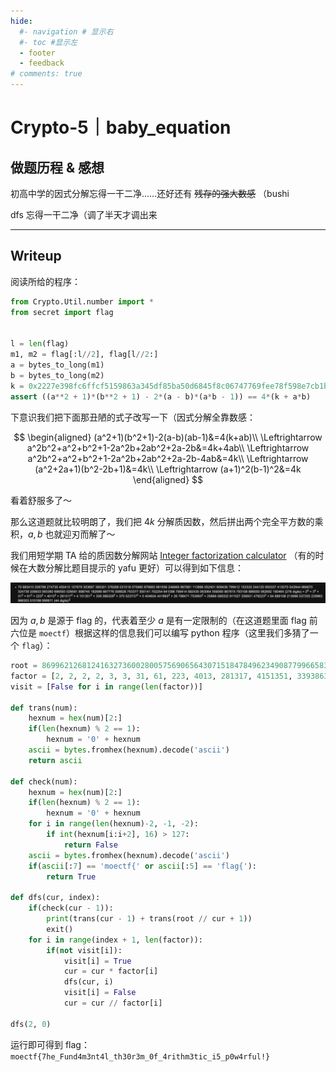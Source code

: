 ```yaml
---
hide:
  #- navigation # 显示右
  #- toc #显示左
  - footer
  - feedback
# comments: true
---  
```

# Crypto-5｜baby_equation

## 做题历程 & 感想

初高中学的因式分解忘得一干二净……还好还有 ~~残存的强大数感~~ （bushi

dfs 忘得一干二净（调了半天才调出来
***
## Writeup

阅读所给的程序：

```python
from Crypto.Util.number import *
from secret import flag


l = len(flag)
m1, m2 = flag[:l//2], flag[l//2:]
a = bytes_to_long(m1)
b = bytes_to_long(m2)
k = 0x2227e398fc6ffcf5159863a345df85ba50d6845f8c06747769fee78f598e7cb1bcf875fb9e5a69ddd39da950f21cb49581c3487c29b7c61da0f584c32ea21ce1edda7f09a6e4c3ae3b4c8c12002bb2dfd0951037d3773a216e209900e51c7d78a0066aa9a387b068acbd4fb3168e915f306ba40
assert ((a**2 + 1)*(b**2 + 1) - 2*(a - b)*(a*b - 1)) == 4*(k + a*b)
```

下意识我们把下面那丑陋的式子改写一下（因式分解全靠数感：

$$
\begin{aligned}
(a^2+1)(b^2+1)-2(a-b)(ab-1)&=4(k+ab)\\
\Leftrightarrow a^2b^2+a^2+b^2+1-2a^2b+2ab^2+2a-2b&=4k+4ab\\
\Leftrightarrow a^2b^2+a^2+b^2+1-2a^2b+2ab^2+2a-2b-4ab&=4k\\
\Leftrightarrow (a^2+2a+1)(b^2-2b+1)&=4k\\
\Leftrightarrow (a+1)^2(b-1)^2&=4k
\end{aligned}
$$

看着舒服多了～

那么这道题就比较明朗了，我们把 $4k$ 分解质因数，然后拼出两个完全平方数的乘积，$a,b$ 也就迎刃而解了～

我们用短学期 TA 给的质因数分解网站 [Integer factorization calculator](https://www.alpertron.com.ar/ECM.HTM) （有的时候在大数分解比题目提示的 yafu 更好）可以得到如下信息：

![](../../../../assets/Pasted%20image%2020240926115740.png)

因为 $a,b$ 是源于 flag 的，代表着至少 $a$ 是有一定限制的（在这道题里面 flag 前六位是 `moectf`）根据这样的信息我们可以编写 python 程序（这里我们多猜了一个 `flag`）：

```python
root = 8699621268124163273600280057569065643071518478496234908779966583664908604557271908267773859706827828901385412151814796018448555312901260592
factor = [2, 2, 2, 2, 3, 3, 31, 61, 223, 4013, 281317, 4151351, 339386329, 370523737, 5404604441993, 26798471753993, 25866088332911027256931479223, 64889106213996537255229963986303510188999911]
visit = [False for i in range(len(factor))]

def trans(num):
    hexnum = hex(num)[2:]
    if(len(hexnum) % 2 == 1):
        hexnum = '0' + hexnum
    ascii = bytes.fromhex(hexnum).decode('ascii')
    return ascii

def check(num):
    hexnum = hex(num)[2:]
    if(len(hexnum) % 2 == 1):
        hexnum = '0' + hexnum
    for i in range(len(hexnum)-2, -1, -2):
        if int(hexnum[i:i+2], 16) > 127:
            return False
    ascii = bytes.fromhex(hexnum).decode('ascii')
    if(ascii[:7] == 'moectf{' or ascii[:5] == 'flag{'):
        return True

def dfs(cur, index):
    if(check(cur - 1)):
        print(trans(cur - 1) + trans(root // cur + 1))
        exit()
    for i in range(index + 1, len(factor)):
        if(not visit[i]):
            visit[i] = True
            cur = cur * factor[i]
            dfs(cur, i)
            visit[i] = False
            cur = cur // factor[i]

dfs(2, 0)
```

运行即可得到 flag：`moectf{7he_Fund4m3nt4l_th30r3m_0f_4rithm3tic_i5_p0w4rful!}`
